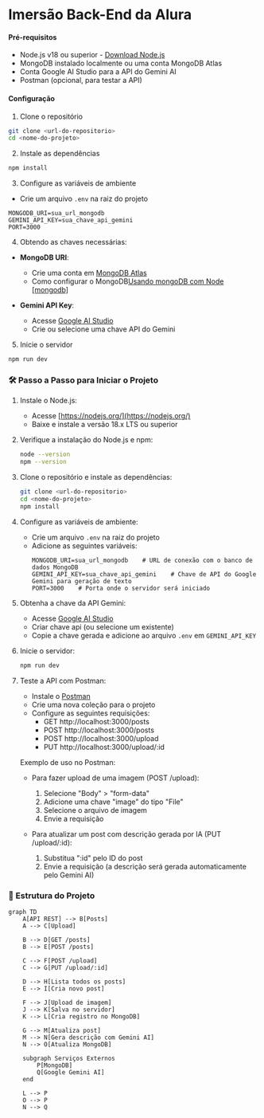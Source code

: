 # Imersão Back-End da Alura

#### Pré-requisitos

- Node.js v18 ou superior - [Download Node.js](https://nodejs.org/)
- MongoDB instalado localmente ou uma conta MongoDB Atlas
- Conta Google AI Studio para a API do Gemini AI 
- Postman (opcional, para testar a API)

#### Configuração

1. Clone o repositório
```bash
git clone <url-do-repositorio>
cd <nome-do-projeto>
```

2. Instale as dependências
```bash
npm install
```

3. Configure as variáveis de ambiente
- Crie um arquivo `.env` na raiz do projeto
```env
MONGODB_URI=sua_url_mongodb
GEMINI_API_KEY=sua_chave_api_gemini
PORT=3000
```

4. Obtendo as chaves necessárias:
- **MongoDB URI**: 
  - Crie uma conta em [MongoDB Atlas](https://www.mongodb.com/cloud/atlas)
  - Como configurar o MongoDB[Usando mongoDB com Node [mongodb]](https://www.youtube.com/watch?v=4nO0BERnkc0)
    
- **Gemini API Key**:
  - Acesse [Google AI Studio](https://aistudio.google.com/app/apikey?utm_source=website&utm_medium=referral&utm_campaign=Alura-dev-backend-immersion&utm_content=)
  - Crie ou selecione uma chave API do Gemini

5. Inicie o servidor
```bash
npm run dev
```

### 🛠️ Passo a Passo para Iniciar o Projeto

1. Instale o Node.js:
   - Acesse [https://nodejs.org/](https://nodejs.org/)
   - Baixe e instale a versão 18.x LTS ou superior

2. Verifique a instalação do Node.js e npm:
   ```bash
   node --version
   npm --version
   ```

3. Clone o repositório e instale as dependências:
   ```bash
   git clone <url-do-repositorio>
   cd <nome-do-projeto>
   npm install
   ```

4. Configure as variáveis de ambiente:
   - Crie um arquivo `.env` na raiz do projeto
   - Adicione as seguintes variáveis:
     ```
     MONGODB_URI=sua_url_mongodb    # URL de conexão com o banco de dados MongoDB
     GEMINI_API_KEY=sua_chave_api_gemini    # Chave de API do Google Gemini para geração de texto
     PORT=3000    # Porta onde o servidor será iniciado
     ```

5. Obtenha a chave da API Gemini:
   - Acesse [Google AI Studio](https://aistudio.google.com/app/apikey?utm_source=website&utm_medium=referral&utm_campaign=Alura-dev-backend-immersion&utm_content=)
   - Criar chave api (ou selecione um existente)
   - Copie a chave gerada e adicione ao arquivo `.env` em `GEMINI_API_KEY`

6. Inicie o servidor:
   ```bash
   npm run dev
   ```

7. Teste a API com Postman:
   - Instale o [Postman](https://www.postman.com/downloads/)
   - Crie uma nova coleção para o projeto
   - Configure as seguintes requisições:
     - GET http://localhost:3000/posts
     - POST http://localhost:3000/posts
     - POST http://localhost:3000/upload
     - PUT http://localhost:3000/upload/:id

   Exemplo de uso no Postman:
   - Para fazer upload de uma imagem (POST /upload):
     1. Selecione "Body" > "form-data"
     2. Adicione uma chave "image" do tipo "File"
     3. Selecione o arquivo de imagem
     4. Envie a requisição

   - Para atualizar um post com descrição gerada por IA (PUT /upload/:id):
     1. Substitua ":id" pelo ID do post
     2. Envie a requisição (a descrição será gerada automaticamente pelo Gemini AI)

### 🔄 Estrutura do Projeto 
```mermaid
graph TD
    A[API REST] --> B[Posts]
    A --> C[Upload]
    
    B --> D[GET /posts]
    B --> E[POST /posts]
    
    C --> F[POST /upload]
    C --> G[PUT /upload/:id]
    
    D --> H[Lista todos os posts]
    E --> I[Cria novo post]
    
    F --> J[Upload de imagem]
    J --> K[Salva no servidor]
    K --> L[Cria registro no MongoDB]
    
    G --> M[Atualiza post]
    M --> N[Gera descrição com Gemini AI]
    N --> O[Atualiza MongoDB]

    subgraph Serviços Externos
        P[MongoDB]
        Q[Google Gemini AI]
    end

    L --> P
    O --> P
    N --> Q
```
